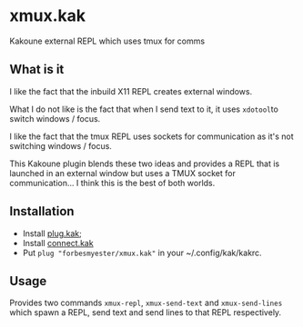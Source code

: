 # xmux.kak

Kakoune external REPL which uses tmux for comms

## What is it

I like the fact that the inbuild X11 REPL creates external windows.

What I do not like is the fact that when I send text to it, it uses `xdotool`to switch windows / focus.

I like the fact that the tmux REPL uses sockets for communication as it's not switching windows / focus.

This Kakoune plugin blends these two ideas and provides a REPL that is launched in an external window but uses a TMUX socket for communication... I think this is the best of both worlds.

## Installation

 * Install [plug.kak](https://github.com/robertmeta/plug.kak);
 * Install [connect.kak](https://github.com/alexherbo2/connect.kak)
 * Put `plug "forbesmyester/xmux.kak"` in your ~/.config/kak/kakrc.

## Usage

Provides two commands `xmux-repl`, `xmux-send-text` and `xmux-send-lines` which spawn a REPL, send text and send lines to that REPL respectively.
